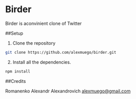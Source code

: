 Birder
======

Birder is aconvinient clone of Twitter

##Setup

1. Clone the repository

```bash
git clone https://github.com/alexmuego/birder.git
```

2. Install all the dependencies.

```bash
npm install
``` 

##Credits

Romanenko Alexandr Alexandrovich alexmuego@gmail.com
